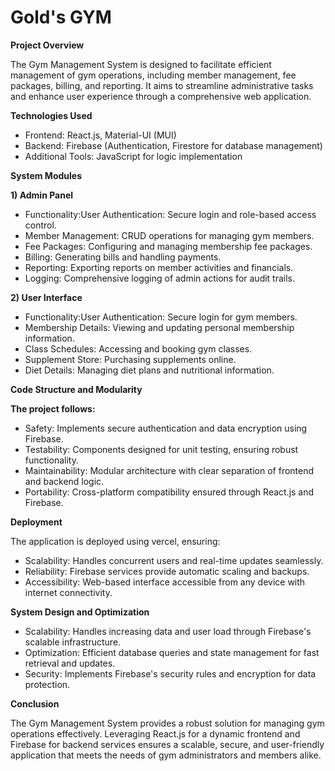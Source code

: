# Gold's GYM
**Project Overview**

The Gym Management System is designed to facilitate efficient management of gym operations, including member management, fee packages, billing, and reporting. It aims to streamline administrative tasks and enhance user experience through a comprehensive web application.

**Technologies Used**

- Frontend: React.js, Material-UI (MUI)
- Backend: Firebase (Authentication, Firestore for database management)
- Additional Tools: JavaScript for logic implementation

**System Modules**

**1) Admin Panel**

- Functionality:User Authentication: Secure login and role-based access control.
- Member Management: CRUD operations for managing gym members.
- Fee Packages: Configuring and managing membership fee packages.
- Billing: Generating bills and handling payments.
- Reporting: Exporting reports on member activities and financials.
- Logging: Comprehensive logging of admin actions for audit trails.

**2) User Interface**

- Functionality:User Authentication: Secure login for gym members.
- Membership Details: Viewing and updating personal membership information.
- Class Schedules: Accessing and booking gym classes.
- Supplement Store: Purchasing supplements online.
- Diet Details: Managing diet plans and nutritional information.

**Code Structure and Modularity**

**The project follows:**

- Safety: Implements secure authentication and data encryption using Firebase.
- Testability: Components designed for unit testing, ensuring robust functionality.
- Maintainability: Modular architecture with clear separation of frontend and backend logic.
- Portability: Cross-platform compatibility ensured through React.js and Firebase.

**Deployment**

The application is deployed using vercel, ensuring:

- Scalability: Handles concurrent users and real-time updates seamlessly.
- Reliability: Firebase services provide automatic scaling and backups.
- Accessibility: Web-based interface accessible from any device with internet connectivity.

**System Design and Optimization**

- Scalability: Handles increasing data and user load through Firebase's scalable infrastructure.
- Optimization: Efficient database queries and state management for fast retrieval and updates.
- Security: Implements Firebase's security rules and encryption for data protection.

**Conclusion**

The Gym Management System provides a robust solution for managing gym operations effectively. Leveraging React.js for a dynamic frontend and Firebase for backend services ensures a scalable, secure, and user-friendly application that meets the needs of gym administrators and members alike.

